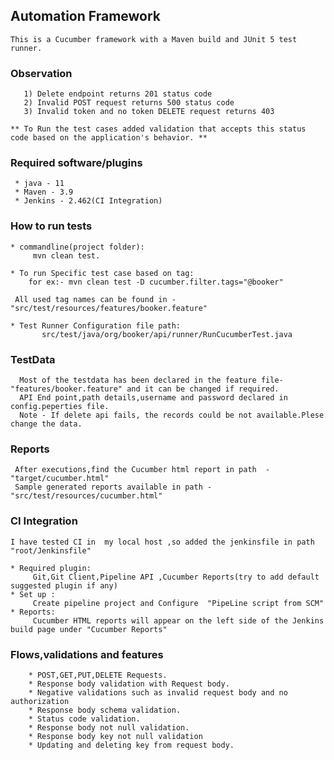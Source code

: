 ## Automation Framework
    This is a Cucumber framework with a Maven build and JUnit 5 test runner.
### Observation
       1) Delete endpoint returns 201 status code
       2) Invalid POST request returns 500 status code
       3) Invalid token and no token DELETE request returns 403

    ** To Run the test cases added validation that accepts this status code based on the application's behavior. **
### Required software/plugins
     * java - 11
     * Maven - 3.9
     * Jenkins - 2.462(CI Integration)
### How to run tests
    * commandline(project folder):
         mvn clean test.

    * To run Specific test case based on tag:
        for ex:- mvn clean test -D cucumber.filter.tags="@booker"
  
     All used tag names can be found in -"src/test/resources/features/booker.feature"

    * Test Runner Configuration file path:
           src/test/java/org/booker/api/runner/RunCucumberTest.java
### TestData
      Most of the testdata has been declared in the feature file-"features/booker.feature" and it can be changed if required.
      API End point,path details,username and password declared in config.peperties file.
      Note - If delete api fails, the records could be not available.Plese change the data.
### Reports
     After executions,find the Cucumber html report in path  -"target/cucumber.html"
     Sample generated reports available in path -"src/test/resources/cucumber.html"
### CI Integration
    I have tested CI in  my local host ,so added the jenkinsfile in path "root/Jenkinsfile"

    * Required plugin:
         Git,Git Client,Pipeline API ,Cucumber Reports(try to add default suggested plugin if any)
    * Set up :
         Create pipeline project and Configure  "PipeLine script from SCM"
    * Reports:
         Cucumber HTML reports will appear on the left side of the Jenkins build page under "Cucumber Reports"
### Flows,validations and features
        * POST,GET,PUT,DELETE Requests.
        * Response body validation with Request body.
        * Negative validations such as invalid request body and no authorization
        * Response body schema validation.
        * Status code validation.
        * Response body not null validation.
        * Response body key not null validation
        * Updating and deleting key from request body.
  




